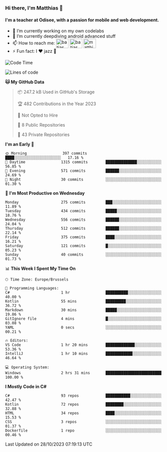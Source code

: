 ### Hi there, I'm Matthias 👋

#### I'm a teacher at Odisee, with a passion for mobile and web development.

- 🔭 I’m currently working on my own codelabs
- 🌱 I’m currently deepdiving android advanced stuff
- 📫 How to reach me: <a href="https://dev.to/batjas" target="_blank"><img align="center" src="https://raw.githubusercontent.com/rahuldkjain/github-profile-readme-generator/master/src/images/icons/Social/devto.svg" alt="batjas" height="30" width="40" /></a>
<a href="https://twitter.com/batjas" target="_blank"><img align="center" src="https://raw.githubusercontent.com/rahuldkjain/github-profile-readme-generator/master/src/images/icons/Social/twitter.svg" alt="batjas" height="30" width="40" /></a>
<a href="https://linkedin.com/in/matthiasdruwé" target="_blank"><img align="center" src="https://raw.githubusercontent.com/rahuldkjain/github-profile-readme-generator/master/src/images/icons/Social/linked-in-alt.svg" alt="matthiasdruwé" height="30" width="40" /></a>
- ⚡ Fun fact: I ❤ jazz 🎷


<!--START_SECTION:waka-->
![Code Time](http://img.shields.io/badge/Code%20Time-870%20hrs%2036%20mins-blue)

![Lines of code](https://img.shields.io/badge/From%20Hello%20World%20I%27ve%20Written-2.6%20million%20lines%20of%20code-blue)

**🐱 My GitHub Data** 

> 📦 247.2 kB Used in GitHub's Storage 
 > 
> 🏆 482 Contributions in the Year 2023
 > 
> 🚫 Not Opted to Hire
 > 
> 📜 8 Public Repositories 
 > 
> 🔑 43 Private Repositories 
 > 
**I'm an Early 🐤** 

```text
🌞 Morning                397 commits         ████░░░░░░░░░░░░░░░░░░░░░   17.16 % 
🌆 Daytime                1315 commits        ██████████████░░░░░░░░░░░   56.85 % 
🌃 Evening                571 commits         ██████░░░░░░░░░░░░░░░░░░░   24.69 % 
🌙 Night                  30 commits          ░░░░░░░░░░░░░░░░░░░░░░░░░   01.30 % 
```
📅 **I'm Most Productive on Wednesday** 

```text
Monday                   275 commits         ███░░░░░░░░░░░░░░░░░░░░░░   11.89 % 
Tuesday                  434 commits         █████░░░░░░░░░░░░░░░░░░░░   18.76 % 
Wednesday                556 commits         ██████░░░░░░░░░░░░░░░░░░░   24.04 % 
Thursday                 512 commits         ██████░░░░░░░░░░░░░░░░░░░   22.14 % 
Friday                   375 commits         ████░░░░░░░░░░░░░░░░░░░░░   16.21 % 
Saturday                 121 commits         █░░░░░░░░░░░░░░░░░░░░░░░░   05.23 % 
Sunday                   40 commits          ░░░░░░░░░░░░░░░░░░░░░░░░░   01.73 % 
```


📊 **This Week I Spent My Time On** 

```text
🕑︎ Time Zone: Europe/Brussels

💬 Programming Languages: 
C#                       1 hr                ██████████░░░░░░░░░░░░░░░   40.00 % 
Kotlin                   55 mins             █████████░░░░░░░░░░░░░░░░   36.72 % 
Markdown                 30 mins             █████░░░░░░░░░░░░░░░░░░░░   19.86 % 
GitIgnore file           4 mins              █░░░░░░░░░░░░░░░░░░░░░░░░   03.08 % 
YAML                     0 secs              ░░░░░░░░░░░░░░░░░░░░░░░░░   00.21 % 

🔥 Editors: 
VS Code                  1 hr 20 mins        █████████████░░░░░░░░░░░░   53.36 % 
IntelliJ                 1 hr 10 mins        ████████████░░░░░░░░░░░░░   46.64 % 

💻 Operating System: 
Windows                  2 hrs 31 mins       █████████████████████████   100.00 % 
```

**I Mostly Code in C#** 

```text
C#                       93 repos            ███████████░░░░░░░░░░░░░░   42.47 % 
Kotlin                   72 repos            ████████░░░░░░░░░░░░░░░░░   32.88 % 
HTML                     34 repos            ████░░░░░░░░░░░░░░░░░░░░░   15.53 % 
CSS                      3 repos             ░░░░░░░░░░░░░░░░░░░░░░░░░   01.37 % 
Dockerfile               1 repo              ░░░░░░░░░░░░░░░░░░░░░░░░░   00.46 % 
```




 Last Updated on 28/10/2023 07:19:13 UTC
<!--END_SECTION:waka-->
